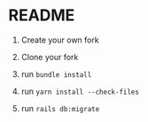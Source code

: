 # README

1. Create your own fork

1. Clone your fork

1. run `bundle install`

1. run `yarn install --check-files`

1. run `rails db:migrate`

